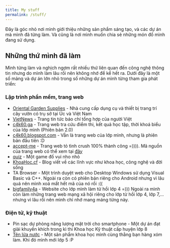 ```yaml
---
title: My stuff
permalink: /stuff/
---
```


<p class="lead">Đây là góc nhỏ nơi mình giới thiệu những sản phẩm sáng tạo, và các dự án mà mình đã từng làm. Và cũng là nơi mình muốn chia sẻ những món đồ mình đang sử dụng.</p>

## Những thứ mình đã làm
Mình từng làm và nghịch ngợm rất nhiều thứ liên quan đến công nghệ thông tin nhưng do mình làm lâu rồi nên không nhớ để kể hết ra. Dưới đây là một số mảng và dự án lớn nhỏ trong số những dự án mình từng tham gia phát triển:
### Lập trình phần mềm, trang web
* [Oriental Garden Supplies](https://orientalgardensupplies.blogspot.com) - Nhà cung cấp dụng cụ và thiết bị trang trí cây vườn có trụ sở tại Úc và Việt Nam
* [VietNews](https://vietnews.online/) - Trang tin tức báo chí tổng hợp của người Việt
* [c4k60.ga](https://c4k60.ga/) - Trang web tra cứu điểm thi, kết quả học tập, thời khoá biểu của lớp mình (Phiên bản 2.0)
* [c4k60.blogspot.com](https://c4k60.blogspot.com/) - Vẫn là trang web của lớp mình, nhưng là phiên bản đầu tiên :D
* [accept-me](http://tunganh03.github.io/accept-me/) - Trang web tỏ tình crush 100% thành công =)))). Mã nguồn của trang web có thể xem tại [đây](https://github.com/tunganh03/accept-me)
* [quiz](http://tunganh03.github.io/quiz) - Một game đố vui nho nhỏ
* [KhoaHoc.cf](https://www.khoahoc.cf/) - Blog viết về các lĩnh vực như khoa học, công nghệ và đời sống
* TA Browser - Một trình duyệt web cho Desktop Windows sử dụng Visual Basic và C++. Ngoài ra còn có phiên bản riêng cho Android nhưng vì lâu quá nên mình xoá mất hết mã của nó rồi :((
* [bigfamily4a](http://bigfamily4a.blogspot.com) - Website cho lớp mình làm từ hồi lớp 4 =)))
Ngoài ra mình còn làm những trang web mạng xã hội riêng cho lớp từ hồi lớp 4, lớp 7,... nhưng vì lâu rồi nên mình chỉ nhớ mang máng từng này.

### Điện tử, kỹ thuật
* Pin sạc dự phòng năng lượng mặt trời cho smartphone - Một dự án đạt giải khuyến khích trong kì thi Khoa học Kỹ thuật cấp huyện lớp 8
* [Tên lửa nước](https://www.youtube.com/watch?v=q7g1AkdT6DU) - Một sản phẩm khoa học mình cùng thằng bạn hàng xóm làm. Khi đó mình mới lớp 5 :P

### 